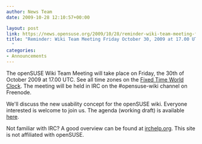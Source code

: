 ```yaml
---
author: News Team
date: 2009-10-28 12:10:57+00:00

layout: post
link: https://news.opensuse.org/2009/10/28/reminder-wiki-team-meeting-friday-october-30-2009-at-17-00-utc-2/
title: "Reminder: Wiki Team Meeting Friday October 30, 2009 at 17.00 UTC\
  "
categories:
- Announcements
---
```

The openSUSE Wiki Team Meeting will take place on Friday, the 30th of October 2009 at 17.00 UTC. See all time zones on the [Fixed Time World Clock](http://tinyurl.com/yhvmycg). The meeting will be held in IRC on the #opensuse-wiki channel on Freenode.

We'll discuss the new usability concept for the openSUSE wiki. Everyone interested is welcome to join us. The agenda (working draft) is available [here](http://lists.opensuse.org/opensuse-wiki/2009-10/msg00100.html).

Not familiar with IRC? A good overview can be found at [irchelp.org](http://www.irchelp.org/). This site is not affiliated with openSUSE.		
